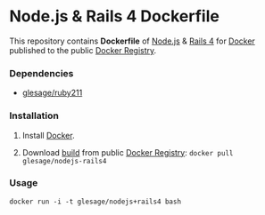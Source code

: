 Node.js & Rails 4 Dockerfile
============================


This repository contains **Dockerfile** of [Node.js](http://nodejs.org/) & [Rails 4](http://rubyonrails.org/) for [Docker](https://www.docker.io/) published to the public [Docker Registry](https://index.docker.io/).


### Dependencies

* [glesage/ruby211](https://index.docker.io/u/glesage/ruby211)


### Installation

1. Install [Docker](https://www.docker.io/).

2. Download [build](https://index.docker.io/u/glesage/nodejs-rails4/) from public [Docker Registry](https://index.docker.io/): `docker pull glesage/nodejs-rails4`


### Usage

    docker run -i -t glesage/nodejs+rails4 bash
